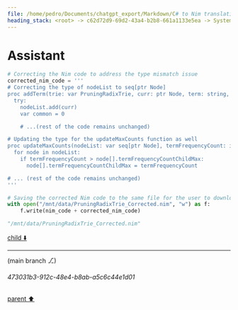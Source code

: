 ```yaml
---
file: /home/pedro/Documents/chatgpt_export/Markdown/C# to Nim translation.md
heading_stack: <root> -> c62d72d9-69d2-43a4-b2b8-661a1133e5ea -> System -> 5a0b0a56-d40a-4cbd-b9cd-723b26f630d1 -> System -> aaa29c1a-79ad-4c94-b557-f135da09a3d7 -> User -> d005864f-c7a0-487f-9627-1ff49abcab93 -> Assistant -> aaa2f9df-dd43-4caf-a6bc-ca77cac9e1c5 -> User -> a12fb9a7-62bb-46e0-a9a8-7fc51c7009da -> Assistant -> 69aab37f-d4ee-41f7-a789-7eca71c005cf -> Tool -> bcf1cfdc-39cd-4551-9d06-ede27de04b48 -> Assistant -> aaa2edf5-0b42-49f8-a5c0-a97c5bee9d91 -> User -> a351ab8e-baee-4d92-8de9-a38813279c94 -> Assistant -> bfb434b3-33f7-4d1f-afb1-da19223bb5da -> Tool -> 5bebe040-e653-49aa-b6a9-c738d439c220 -> Assistant -> aaa2cc40-b6be-42db-b14f-af5b8e6c4752 -> User -> b6440f7e-f8f7-40e7-b3d2-9c1067444115 -> Assistant -> 57d49298-8d7b-412b-9810-43e526a4586c -> Assistant
---
```

# Assistant

```python
# Correcting the Nim code to address the type mismatch issue
corrected_nim_code = '''
# Correcting the type of nodeList to seq[ptr Node]
proc addTerm(trie: var PruningRadixTrie, curr: ptr Node, term: string, termFrequencyCount: int64, id: int, level: int, nodeList: var seq[ptr Node]) =
  try:
    nodeList.add(curr)
    var common = 0

    # ...(rest of the code remains unchanged)

# Updating the type for the updateMaxCounts function as well
proc updateMaxCounts(nodeList: var seq[ptr Node], termFrequencyCount: int64) =
  for node in nodeList:
    if termFrequencyCount > node[].termFrequencyCountChildMax:
      node[].termFrequencyCountChildMax = termFrequencyCount

# ... (rest of the code remains unchanged)
'''

# Saving the corrected Nim code to the same file for the user to download
with open("/mnt/data/PruningRadixTrie_Corrected.nim", "w") as f:
    f.write(nim_code + corrected_nim_code)

"/mnt/data/PruningRadixTrie_Corrected.nim"
```

[child ⬇️](#473031b3-912c-48e4-b8ab-a5c6c44e1d01)

---

(main branch ⎇)
###### 473031b3-912c-48e4-b8ab-a5c6c44e1d01
[parent ⬆️](#57d49298-8d7b-412b-9810-43e526a4586c)

